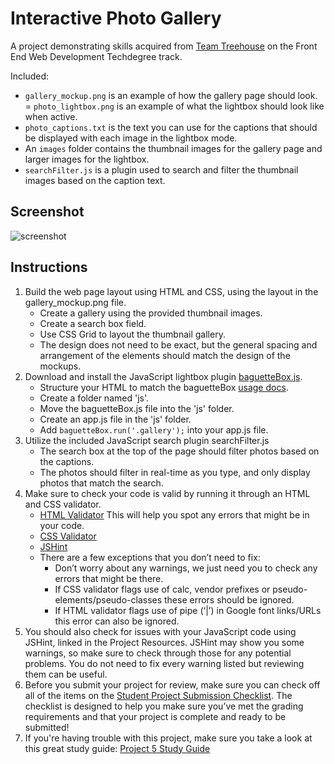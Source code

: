 # Interactive Photo Gallery

A project demonstrating skills acquired from [Team
Treehouse](http://referrals.trhou.se/lindseykdeveloper) on the Front End Web
Development Techdegree track.

Included:
- ```gallery_mockup.png``` is an example of how the gallery page should look.
= ```photo_lightbox.png``` is an example of what the lightbox should look like when active.
- ```photo_captions.txt``` is the text you can use for the captions that should be displayed with each image in the lightbox mode.
- An ```images``` folder contains the thumbnail images for the gallery page and larger images for the lightbox.
- ```searchFilter.js``` is a plugin used to search and filter the thumbnail
  images based on the caption text.

## Screenshot
![screenshot](https://res.cloudinary.com/codelikeagirl29/image/upload/v1681764327/projects/127-0-0-1-63098-index-html_f7xjvp.png)

## Instructions
1. Build the web page layout using HTML and CSS, using the layout in the gallery_mockup.png file.
   - Create a gallery using the provided thumbnail images.
   - Create a search box field.
   - Use CSS Grid to layout the thumbnail gallery.
   - The design does not need to be exact, but the general spacing and arrangement of the elements should match the design of the mockups.
2. Download and install the JavaScript lightbox plugin [baguetteBox.js](https://github.com/feimosi/baguetteBox.js/).
   - Structure your HTML to match the baguetteBox [usage docs](https://github.com/feimosi/baguetteBox.js/#usage).
   - Create a folder named 'js'.
   - Move the baguetteBox.js file into the 'js' folder.
   - Create an app.js file in the 'js' folder.
   - Add ```baguetteBox.run('.gallery');``` into your app.js file.
3. Utilize the included JavaScript search plugin searchFilter.js
   - The search box at the top of the page should filter photos based on the captions.
   - The photos should filter in real-time as you type, and only display photos that match the search.
4. Make sure to check your code is valid by running it through an HTML and CSS validator.
   - [HTML Validator](https://validator.w3.org/#validate_by_input) This will
     help you spot any errors that might be in your code.
   - [CSS Validator](https://jigsaw.w3.org/css-validator/#validate_by_input)
   - [JSHint](https://jshint.com/)
   - There are a few exceptions that you don’t need to fix:
     - Don’t worry about any warnings, we just need you to check any errors that might be there.
     - If CSS validator flags use of calc, vendor prefixes or pseudo-elements/pseudo-classes these errors should be ignored.
     - If HTML validator flags use of pipe (‘|’) in Google font links/URLs this error can also be ignored.
5. You should also check for issues with your JavaScript code using JSHint, linked in the Project Resources.
JSHint may show you some warnings, so make sure to check through those for any potential problems. You do not need to fix every warning listed but reviewing them can be useful.
6. Before you submit your project for review, make sure you can check off all of the items on the [Student Project Submission Checklist](http://treehouse-techdegree.s3.amazonaws.com/Student-Project-Submission-Checklist.pdf). The checklist is designed to help you make sure you’ve met the grading requirements and that your project is complete and ready to be submitted!
7. If you're having trouble with this project, make sure you take a look at this great study guide:
[Project 5 Study Guide](https://drive.google.com/file/d/1KCrJLiPfJh-gy54K2yKi-taLuql7UvUL/view?usp=sharing)